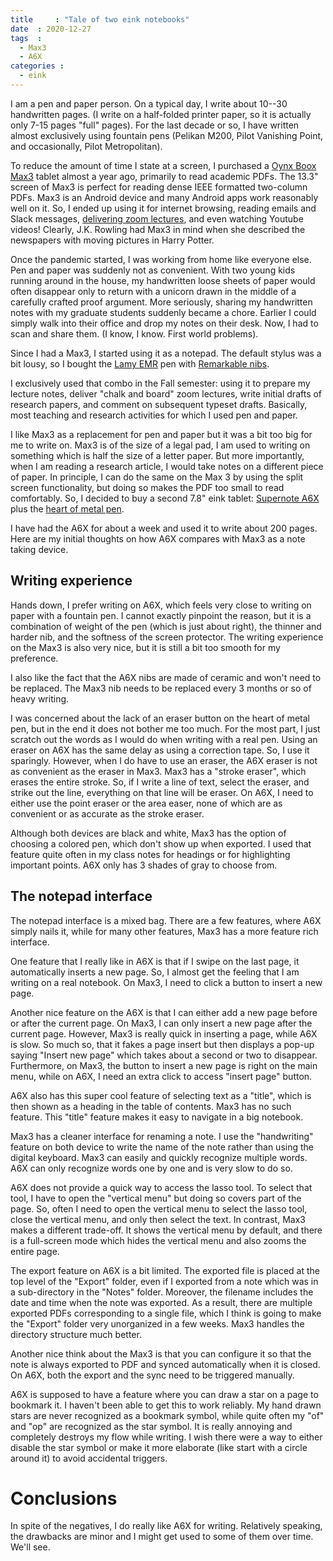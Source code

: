 ```yaml
---
title     : "Tale of two eink notebooks"
date  : 2020-12-27
tags  :
  - Max3
  - A6X
categories :
  - eink
---
```


I am a pen and paper person. On a typical day, I write about 10--30
handwritten pages. (I write on a half-folded printer paper, so it is actually
only 7-15 pages "full" pages). For the last decade or so, I have written
almost exclusively using fountain pens (Pelikan M200, Pilot Vanishing Point,
and occasionally, Pilot Metropolitan). 

To reduce the amount of time I state at a screen, I purchased a [Oynx Boox
Max3][Max 3] tablet almost a year ago, primarily to read academic PDFs. The
13.3" screen of Max3 is perfect for reading dense IEEE formatted two-column
PDFs. Max3 is an Android device and many Android apps work reasonably well on
it. So, I ended up using it for internet browsing, reading emails and Slack
messages, [delivering zoom lectures][zoom], and even watching Youtube videos!
Clearly, J.K. Rowling had Max3 in mind when she described the newspapers with
moving pictures in Harry Potter.

[Max 3]: https://onyxboox.com/boox_max3 
[zoom]: https://www.reddit.com/r/ereader/comments/fnxkep/using_boox_max3_as_a_whiteboard_for_teaching/

<!--more-->

Once the pandemic started, I was working from home like everyone else. Pen and
paper was suddenly not as convenient. With two young kids running around in
the house, my handwritten loose sheets of paper would often disappear only to
return with a unicorn drawn in the middle of a carefully crafted proof
argument. More seriously, sharing my handwritten notes with my graduate students suddenly became a chore. Earlier I could simply walk into their office and drop my notes on their desk. Now, I had to scan and share them. (I know, I know. First world problems). 

Since I had a Max3, I started using it as a notepad. The default stylus was a
bit lousy, so I bought the [Lamy EMR](https://www.lamy.com/en/emr/) pen with
[Remarkable nibs](https://remarkable.com/store/remarkable-2/marker-tips).

I exclusively used that combo in the Fall semester: using it to prepare my
lecture notes, deliver "chalk and board" zoom lectures, write initial drafts
of research papers, and comment on subsequent typeset drafts. Basically, most
teaching and research activities for which I used pen and paper. 

I like Max3 as a replacement for pen and paper but it was a bit too big for me
to write on. Max3 is of the size of a legal pad, I am used to writing on
something which is half the size of a letter paper. But more importantly, when
I am reading a research article, I would take notes on a different piece of
paper. In principle, I can do the same on the Max 3 by using the split screen
functionality, but doing so makes the PDF too small to read comfortably. So, I
decided to buy a second 7.8" eink tablet: [Supernote
A6X](https://supernote.com/#/product?type=SN-A6-X) plus the [heart of metal
pen](https://supernote.com/#/part?id=SP-04).

I have had the A6X for about a week and used it to write about 200 pages. Here
are my initial thoughts on how A6X compares with Max3 as a note taking device.

## Writing experience

Hands down, I prefer writing on A6X, which feels very close to writing on
paper with a fountain pen. I cannot exactly pinpoint the reason, but it is a
combination of weight of the pen (which is just about right), the thinner and
harder nib, and the softness of the screen protector. The writing experience
on the Max3 is also very nice, but it is still a bit too smooth for my
preference.

I also like the fact that the A6X nibs are made of ceramic and won't need to
be replaced. The Max3 nib needs to be replaced every 3 months or so of heavy
writing. 

I was concerned about the lack of an eraser button on the heart of metal pen,
but in the end it does not bother me too much. For the most part, I just
scratch out the words as I would do when writing with a real pen. Using an
eraser on A6X has the same delay as using a correction tape. So, I use it
sparingly. However, when I do have to use an eraser, the A6X eraser is not as
convenient as the eraser in Max3. Max3 has a "stroke eraser", which erases the
entire stroke. So, if I write a line of text, select the eraser, and strike
out the line, everything on that line will be eraser. On A6X, I need to either
use the point eraser or the area easer, none of which are as convenient or as
accurate as the stroke eraser. 

Although both devices are black and white, Max3 has the option of choosing a
colored pen, which don't show up when exported. I used that feature quite
often in my class notes for headings or for highlighting important points. A6X
only has 3 shades of gray to choose from. 

## The notepad interface

The notepad interface is a mixed bag. There are a few features, where A6X
simply nails it, while for many other features, Max3 has a more feature rich
interface. 

One feature that I really like in A6X is that if I swipe on the last page, it
automatically inserts a new page. So, I almost get the feeling that I am
writing on a real notebook. On Max3, I need to click a button to insert a new
page. 

Another nice feature on the A6X is that I can either add a new page before or
after the current page. On Max3, I can only insert a new page after the
current page. However, Max3 is really quick in inserting a page, while
A6X is slow. So much so, that it fakes a page insert but then displays a
pop-up saying "Insert new page" which takes about a second or two to
disappear. Furthermore, on Max3, the button to insert a new page is right on
the main menu, while on A6X, I need an extra click to access "insert page"
button. 

A6X also has this super cool feature of selecting text as a "title", which is
then shown as a heading in the table of contents. Max3 has no such feature.
This "title" feature makes it easy to navigate in a big notebook. 

Max3 has a cleaner interface for renaming a note. I use the "handwriting"
feature on both device to write the name of the note rather than using the
digital keyboard. Max3 can easily and quickly recognize multiple words. A6X
can only recognize words one by one and is very slow to do so. 

A6X does not provide a quick way to access the lasso tool. To select that
tool, I have to open the "vertical menu" but doing so covers part of the page.
So, often I need to open the vertical menu to select the lasso tool, close the
vertical menu, and only then select the text. In contrast, Max3 makes a
different trade-off. It shows the vertical menu by default, and there is a
full-screen mode which hides the vertical menu and also zooms the entire page. 

The export feature on A6X is a bit limited. The exported file is placed at the
top level of the "Export" folder, even if I exported from a note which was
in a sub-directory in the "Notes" folder. Moreover, the filename includes the
date and time when the note was exported. As a result, there are multiple
exported PDFs corresponding to a single file, which I think is going to make
the "Export" folder very unorganized in a few weeks. Max3 handles the
directory structure much better. 

Another nice think about the Max3 is that you can configure it so that the
note is always exported to PDF and synced automatically when it is closed. On
A6X, both the export and the sync need to be triggered manually. 

A6X is supposed to have a feature where you can draw a star on a page to
bookmark it. I haven't been able to get this to work reliably. My hand drawn
stars are never recognized as a bookmark symbol, while quite often my "of" and
"op" are recognized as the star symbol. It is really annoying and completely
destroys my flow while writing. I wish there were a way to either disable the
star symbol or make it more elaborate (like start with a circle around it)
to avoid accidental triggers. 

# Conclusions

In spite of the negatives, I do really like A6X for writing. Relatively
speaking, the drawbacks are minor and I might get used to some of them over
time. We'll see.
